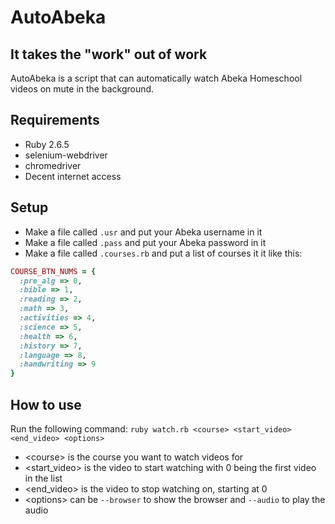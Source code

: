 # AutoAbeka

## It takes the "work" out of work

AutoAbeka is a script that can automatically watch Abeka Homeschool videos on mute in the background.

## Requirements

* Ruby 2.6.5
* selenium-webdriver
* chromedriver
* Decent internet access

## Setup

* Make a file called `.usr` and put your Abeka username in it
* Make a file called `.pass` and put your Abeka password in it
* Make a file called `.courses.rb` and put a list of courses it it like this:
```rb
COURSE_BTN_NUMS = {
  :pre_alg => 0,
  :bible => 1,
  :reading => 2,
  :math => 3,
  :activities => 4,
  :science => 5,
  :health => 6,
  :history => 7,
  :language => 8,
  :handwriting => 9
}
```

## How to use

Run the following command: `ruby watch.rb <course> <start_video> <end_video> <options>`

* \<course\> is the course you want to watch videos for
* \<start\_video\> is the video to start watching with 0 being the first video in the list
* \<end\_video\> is the video to stop watching on, starting at 0
* \<options\> can be `--browser` to show the browser and `--audio` to play the audio
